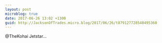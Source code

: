 ```yaml
---
layout: post
microblog: true
date: 2017-06-26 13:02 +1300
guid: http://JacksonOfTrades.micro.blog/2017/06/26/t879127728548495360.html
---
```

@TheKohai Jetstar...
